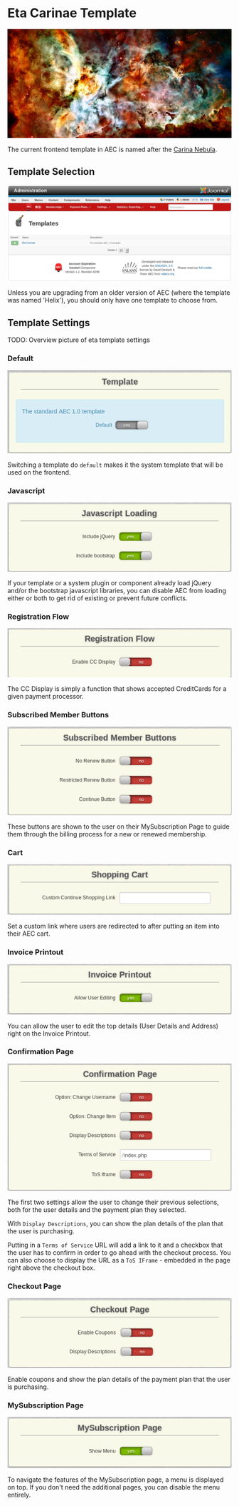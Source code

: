 # **Eta Carinae** Template

![Eta Carinae](../../../assets/img/carina-nebula-colorful-small.jpg)

The current frontend template in AEC is named after the [Carina Nebula](https://en.wikipedia.org/wiki/Carina_Nebula).

## Template Selection

![Template Selection](../../img/template-selection.png)

Unless you are upgrading from an older version of AEC (where the template was named 'Helix'), you should only have one template to choose from.

## Template Settings

TODO: Overview picture of eta template settings

### Default

![Template Settings - Default](../../img/template-settings-default.png)

Switching a template do `default` makes it the system template that will be used on the frontend.

### Javascript

![Template Settings - Javascript](../../img/template-settings-javascript.png)

If your template or a system plugin or component already load jQuery and/or the bootstrap javascript libraries, you can disable AEC from loading either or both to get rid of existing or prevent future conflicts.

### Registration Flow

![Template Settings - Registration Flow](../../img/template-settings-registration-flow.png)

The CC Display is simply a function that shows accepted CreditCards for a given payment processor.

### Subscribed Member Buttons

![Template Settings - Buttons](../../img/template-settings-buttons.png)

These buttons are shown to the user on their MySubscription Page to guide them through the billing process for a new or renewed membership.

### Cart

![Template Settings - Cart](../../img/template-settings-cart.png)

Set a custom link where users are redirected to after putting an item into their AEC cart.

### Invoice Printout

![Template Settings - Invoice](../../img/template-settings-invoice.png)

You can allow the user to edit the top details (User Details and Address) right on the Invoice Printout.

### Confirmation Page

![Template Settings - Confirmation](../../img/template-settings-confirmation.png)

The first two settings allow the user to change their previous selections, both for the user details and the payment plan they selected.

With `Display Descriptions`, you can show the plan details of the plan that the user is purchasing.

Putting in a `Terms of Service` URL will add a link to it and a checkbox that the user has to confirm in order to go ahead with the checkout process. You can also choose to display the URL as a `ToS IFrame` - embedded in the page right above the checkout box.

### Checkout Page

![Template Settings - Checkout](../../img/template-settings-checkout.png)

Enable coupons and show the plan details of the payment plan that the user is purchasing.

### MySubscription Page

![Template Settings - MySubscription](../../img/template-settings-my-subscription.png)

To navigate the features of the MySubscription page, a menu is displayed on top. If you don't need the additional pages, you can disable the menu entirely.
